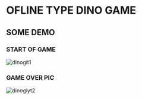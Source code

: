 # OFLINE TYPE DINO GAME

## SOME DEMO

### START OF GAME

![dinogit1](https://github.com/user-attachments/assets/45ca14d4-d545-48c1-9031-78a479ea712f)

### GAME OVER PIC

![dinogiyt2](https://github.com/user-attachments/assets/e536f9e8-bf50-49e8-b9a0-3a38017c47f2)

